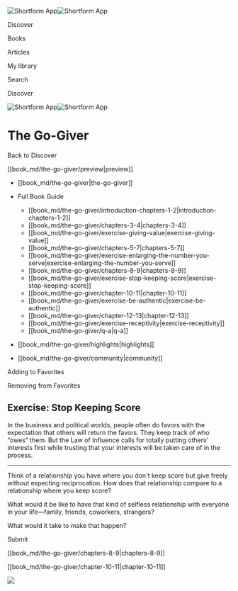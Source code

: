 ![Shortform App](/img/logo.36a2399e.svg)![Shortform App](/img/logo-dark.70c1b072.svg)

Discover

Books

Articles

My library

Search

Discover

![Shortform App](/img/logo.36a2399e.svg)![Shortform App](/img/logo-dark.70c1b072.svg)

# The Go-Giver

Back to Discover

[[book_md/the-go-giver/preview|preview]]

  * [[book_md/the-go-giver|the-go-giver]]
  * Full Book Guide

    * [[book_md/the-go-giver/introduction-chapters-1-2|introduction-chapters-1-2]]
    * [[book_md/the-go-giver/chapters-3-4|chapters-3-4]]
    * [[book_md/the-go-giver/exercise-giving-value|exercise-giving-value]]
    * [[book_md/the-go-giver/chapters-5-7|chapters-5-7]]
    * [[book_md/the-go-giver/exercise-enlarging-the-number-you-serve|exercise-enlarging-the-number-you-serve]]
    * [[book_md/the-go-giver/chapters-8-9|chapters-8-9]]
    * [[book_md/the-go-giver/exercise-stop-keeping-score|exercise-stop-keeping-score]]
    * [[book_md/the-go-giver/chapter-10-11|chapter-10-11]]
    * [[book_md/the-go-giver/exercise-be-authentic|exercise-be-authentic]]
    * [[book_md/the-go-giver/chapter-12-13|chapter-12-13]]
    * [[book_md/the-go-giver/exercise-receptivity|exercise-receptivity]]
    * [[book_md/the-go-giver/q-a|q-a]]
  * [[book_md/the-go-giver/highlights|highlights]]
  * [[book_md/the-go-giver/community|community]]



Adding to Favorites 

Removing from Favorites 

## Exercise: Stop Keeping Score

In the business and political worlds, people often do favors with the expectation that others will return the favors. They keep track of who “owes” them. But the Law of Influence calls for totally putting others’ interests first while trusting that your interests will be taken care of in the process.

* * *

Think of a relationship you have where you don't keep score but give freely without expecting reciprocation. How does that relationship compare to a relationship where you keep score?

What would it be like to have that kind of selfless relationship with everyone in your life—family, friends, coworkers, strangers?

What would it take to make that happen?

Submit 

[[book_md/the-go-giver/chapters-8-9|chapters-8-9]]

[[book_md/the-go-giver/chapter-10-11|chapter-10-11]]

![](https://bat.bing.com/action/0?ti=56018282&Ver=2&mid=1fa4d1b6-195a-42c2-8464-1ca6d6b662c9&sid=1711133063fa11eebdec89a8b8ae3bbc&vid=171147a063fa11eea7440fcfeb230d96&vids=0&msclkid=N&pi=0&lg=en-US&sw=800&sh=600&sc=24&nwd=1&tl=Shortform%20%7C%20Book&p=https%3A%2F%2Fwww.shortform.com%2Fapp%2Fbook%2Fthe-go-giver%2Fexercise-stop-keeping-score&r=&lt=309&evt=pageLoad&sv=1&rn=850154)
